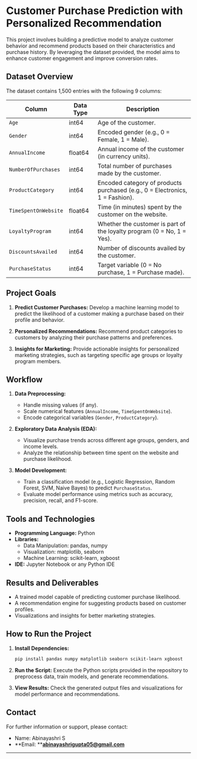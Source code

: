 # Customer Purchase Prediction with Personalized Recommendation

This project involves building a predictive model to analyze customer behavior and recommend products based on their characteristics and purchase history. By leveraging the dataset provided, the model aims to enhance customer engagement and improve conversion rates.

## Dataset Overview

The dataset contains 1,500 entries with the following 9 columns:

| Column               | Data Type | Description                                                                  |
| -------------------- | --------- | ---------------------------------------------------------------------------- |
| `Age`                | int64     | Age of the customer.                                                         |
| `Gender`             | int64     | Encoded gender (e.g., 0 = Female, 1 = Male).                                 |
| `AnnualIncome`       | float64   | Annual income of the customer (in currency units).                           |
| `NumberOfPurchases`  | int64     | Total number of purchases made by the customer.                              |
| `ProductCategory`    | int64     | Encoded category of products purchased (e.g., 0 = Electronics, 1 = Fashion). |
| `TimeSpentOnWebsite` | float64   | Time (in minutes) spent by the customer on the website.                      |
| `LoyaltyProgram`     | int64     | Whether the customer is part of the loyalty program (0 = No, 1 = Yes).       |
| `DiscountsAvailed`   | int64     | Number of discounts availed by the customer.                                 |
| `PurchaseStatus`     | int64     | Target variable (0 = No purchase, 1 = Purchase made).                        |

## Project Goals

1. **Predict Customer Purchases:**
   Develop a machine learning model to predict the likelihood of a customer making a purchase based on their profile and behavior.

2. **Personalized Recommendations:**
   Recommend product categories to customers by analyzing their purchase patterns and preferences.

3. **Insights for Marketing:**
   Provide actionable insights for personalized marketing strategies, such as targeting specific age groups or loyalty program members.

## Workflow

1. **Data Preprocessing:**

   - Handle missing values (if any).
   - Scale numerical features (`AnnualIncome`, `TimeSpentOnWebsite`).
   - Encode categorical variables (`Gender`, `ProductCategory`).

2. **Exploratory Data Analysis (EDA):**

   - Visualize purchase trends across different age groups, genders, and income levels.
   - Analyze the relationship between time spent on the website and purchase likelihood.

3. **Model Development:**

   - Train a classification model (e.g., Logistic Regression, Random Forest, SVM, Naive Bayes) to predict `PurchaseStatus`.
   - Evaluate model performance using metrics such as accuracy, precision, recall, and F1-score.

## Tools and Technologies

- **Programming Language:** Python
- **Libraries:**
  - Data Manipulation: pandas, numpy
  - Visualization: matplotlib, seaborn
  - Machine Learning: scikit-learn, xgboost
- **IDE:** Jupyter Notebook or any Python IDE

## Results and Deliverables

- A trained model capable of predicting customer purchase likelihood.
- A recommendation engine for suggesting products based on customer profiles.
- Visualizations and insights for better marketing strategies.

## How to Run the Project

1. **Install Dependencies:**

   ```bash
   pip install pandas numpy matplotlib seaborn scikit-learn xgboost
   ```

2. **Run the Script:**
   Execute the Python scripts provided in the repository to preprocess data, train models, and generate recommendations.

3. **View Results:**
   Check the generated output files and visualizations for model performance and recommendations.

##

## Contact

For further information or support, please contact:

- Name: Abinayashri S
- \*\*Email: \*\***[abinayashrigupta05@gmail.com](mailto:abinayashrigupta05@gmail.com)**

---

